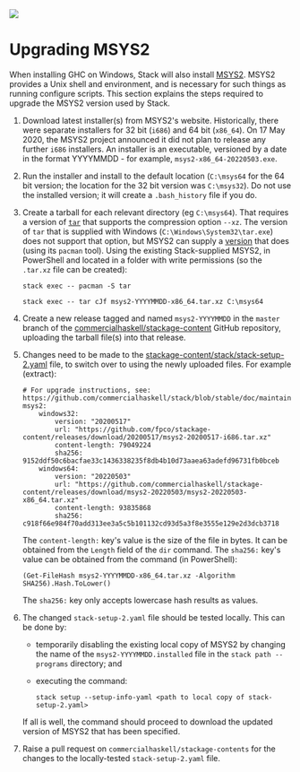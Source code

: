 <div class="hidden-warning"><a href="https://docs.haskellstack.org/"><img src="https://cdn.jsdelivr.net/gh/commercialhaskell/stack/doc/img/hidden-warning.svg"></a></div>

# Upgrading MSYS2

When installing GHC on Windows, Stack will also install
[MSYS2](http://www.msys2.org/). MSYS2 provides a Unix shell and environment, and
is necessary for such things as running configure scripts. This section explains
the steps required to upgrade the MSYS2 version used by Stack.

1.  Download latest installer(s) from MSYS2's website. Historically, there were
    separate installers for 32 bit (`i686`) and 64 bit (`x86_64`). On
    17 May 2020, the MSYS2 project announced it did not plan to release any
    further `i686` installers. An installer is an executable, versioned by a
    date in the format YYYYMMDD - for example, `msys2-x86_64-20220503.exe`.

2.  Run the installer and install to the default location (`C:\msys64` for the
    64 bit version; the location for the 32 bit version was `C:\msys32`). Do not
    use the installed version; it will create a `.bash_history` file if you do.

3.  Create a tarball for each relevant directory (eg `C:\msys64`). That requires
    a version of [`tar`](https://www.gnu.org/software/tar/tar.html) that
    supports the compression option `--xz`. The version of `tar` that is
    supplied with Windows (`C:\Windows\System32\tar.exe`) does not support that
    option, but MSYS2 can supply a [version](https://packages.msys2.org/package/tar)
    that does (using its `pacman` tool). Using the existing Stack-supplied
    MSYS2, in PowerShell and located in a folder with write permissions (so the `.tar.xz` file can be created):

    ```
    stack exec -- pacman -S tar

    stack exec -- tar cJf msys2-YYYYMMDD-x86_64.tar.xz C:\msys64
    ```

4.  Create a new release tagged and named `msys2-YYYYMMDD` in the `master`
    branch of the [commercialhaskell/stackage-content](https://github.com/commericalhaskell/stackage-content)
    GitHub repository, uploading the tarball file(s) into that release.

5.  Changes need to be made to the [stackage-content/stack/stack-setup-2.yaml](https://github.com/commercialhaskell/stackage-content/blob/master/stack/stack-setup-2.yaml)
    file, to switch over to using the newly uploaded files. For example
    (extract):

    ```
    # For upgrade instructions, see: https://github.com/commercialhaskell/stack/blob/stable/doc/maintainers/msys.md
    msys2:
        windows32:
            version: "20200517"
            url: "https://github.com/fpco/stackage-content/releases/download/20200517/msys2-20200517-i686.tar.xz"
            content-length: 79049224
            sha256: 9152ddf50c6bacfae33c1436338235f8db4b10d73aaea63adefd96731fb0bceb
        windows64:
            version: "20220503"
            url: "https://github.com/commercialhaskell/stackage-content/releases/download/msys2-20220503/msys2-20220503-x86_64.tar.xz"
            content-length: 93835868
            sha256: c918f66e984f70add313ee3a5c5b101132cd93d5a3f8e3555e129e2d3dcb3718
    ```

    The `content-length:` key's value is the size of the file in bytes. It can
    be obtained from the `Length` field of the `dir` command. The `sha256:`
    key's value can be obtained from the command (in PowerShell):

    ```
    (Get-FileHash msys2-YYYYMMDD-x86_64.tar.xz -Algorithm SHA256).Hash.ToLower()
    ```

    The `sha256:` key only accepts lowercase hash results as values.

6.  The changed `stack-setup-2.yaml` file should be tested locally. This can be
    done by:

    * temporarily disabling the existing local copy of MSYS2 by changing the
      name of the `msys2-YYYYMMDD.installed` file in the `stack path --programs` directory; and

    * executing the command:

      ```
      stack setup --setup-info-yaml <path to local copy of stack-setup-2.yaml>
      ```

    If all is well, the command should proceed to download the updated version
    of MSYS2 that has been specified.

7.  Raise a pull request on `commercialhaskell/stackage-contents` for the
    changes to the locally-tested `stack-setup-2.yaml` file.
